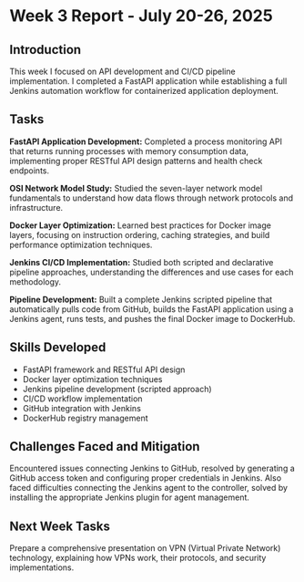 # Week 3 Report - July 20-26, 2025

## Introduction
This week I focused on API development and CI/CD pipeline implementation. I completed a FastAPI application while establishing a full Jenkins automation workflow for containerized application deployment.

## Tasks
**FastAPI Application Development:** Completed a process monitoring API that returns running processes with memory consumption data, implementing proper RESTful API design patterns and health check endpoints.

**OSI Network Model Study:** Studied the seven-layer network model fundamentals to understand how data flows through network protocols and infrastructure.

**Docker Layer Optimization:** Learned best practices for Docker image layers, focusing on instruction ordering, caching strategies, and build performance optimization techniques.

**Jenkins CI/CD Implementation:** Studied both scripted and declarative pipeline approaches, understanding the differences and use cases for each methodology.

**Pipeline Development:** Built a complete Jenkins scripted pipeline that automatically pulls code from GitHub, builds the FastAPI application using a Jenkins agent, runs tests, and pushes the final Docker image to DockerHub.

## Skills Developed
- FastAPI framework and RESTful API design
- Docker layer optimization techniques  
- Jenkins pipeline development (scripted approach)
- CI/CD workflow implementation
- GitHub integration with Jenkins
- DockerHub registry management

## Challenges Faced and Mitigation
Encountered issues connecting Jenkins to GitHub, resolved by generating a GitHub access token and configuring proper credentials in Jenkins. Also faced difficulties connecting the Jenkins agent to the controller, solved by installing the appropriate Jenkins plugin for agent management.

## Next Week Tasks
Prepare a comprehensive presentation on VPN (Virtual Private Network) technology, explaining how VPNs work, their protocols, and security implementations.
